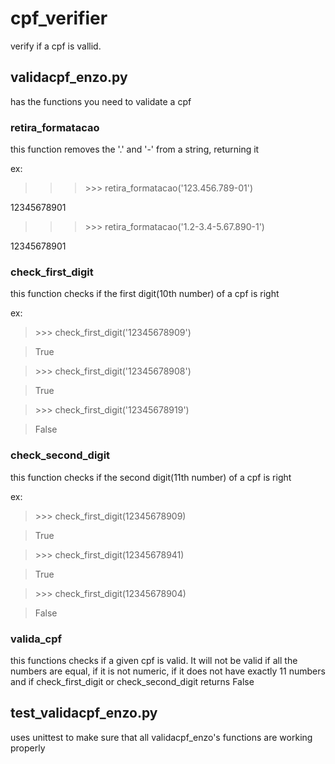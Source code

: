 # cpf_verifier
verify if a cpf is vallid.

## validacpf_enzo.py
has the functions you need to validate a cpf

### retira_formatacao
this function removes the '.' and '-' from a string, returning it

ex:

>>> \>>> retira_formatacao('123.456.789-01')

12345678901

>>> \>>> retira_formatacao('1.2-3.4-5.67.890-1')

12345678901

### check_first_digit
this function checks if the first digit(10th number) of a cpf is right

ex:

> \>>> check_first_digit('12345678909')

>True

> \>>> check_first_digit('12345678908')

>True

> \>>> check_first_digit('12345678919')

>False

### check_second_digit
this function checks if the second digit(11th number) of a cpf is right

ex:

> \>>> check_first_digit(12345678909)

>True

> \>>> check_first_digit(12345678941)

>True

> \>>> check_first_digit(12345678904)

>False

### valida_cpf
this functions checks if a given cpf is valid.
It will not be valid if all the numbers are equal, if it is not numeric, if it does not have exactly 11 numbers and if check_first_digit or check_second_digit returns False


## test_validacpf_enzo.py
uses unittest to make sure that all validacpf_enzo's functions are working properly
